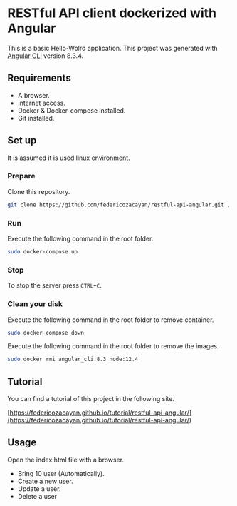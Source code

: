 # RESTful API client dockerized with Angular

This is a basic Hello-Wolrd application.
This project was generated with [Angular CLI](https://github.com/angular/angular-cli) version 8.3.4.

## Requirements

- A browser.
- Internet access.
- Docker & Docker-compose installed.
- Git installed.


## Set up

It is assumed it is used linux environment.

### Prepare

Clone this repository.

```bash
git clone https://github.com/federicozacayan/restful-api-angular.git .
```
### Run

Execute the following command in the root folder.
```bash
sudo docker-compose up
```

### Stop

To stop the server press `CTRL+C`.

### Clean your disk

Execute the following command in the root folder to remove container.
```bash
sudo docker-compose down
```
Execute the following command in the root folder to remove the images.
```bash
sudo docker rmi angular_cli:8.3 node:12.4
```



## Tutorial

You can find a tutorial of this project in the following site.

[https://federicozacayan.github.io/tutorial/restful-api-angular/](https://federicozacayan.github.io/tutorial/restful-api-angular/)

## Usage

Open the index.html file with a browser.

- Bring 10 user (Automatically).
- Create a new user.
- Update a user.
- Delete a user

